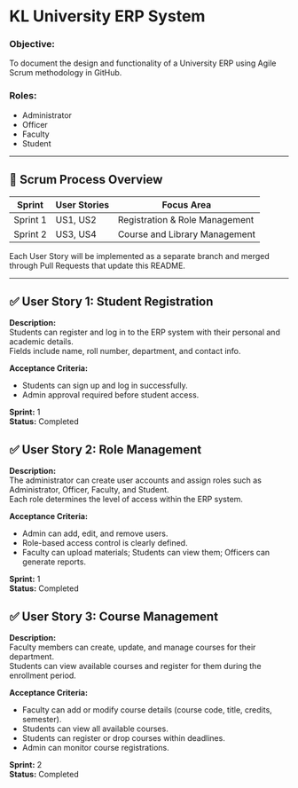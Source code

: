 # KL University ERP System

### Objective:
To document the design and functionality of a University ERP using Agile Scrum methodology in GitHub.

### Roles:
- Administrator  
- Officer  
- Faculty  
- Student  

---

## 🏁 Scrum Process Overview
| Sprint | User Stories | Focus Area |
|--------|---------------|-------------|
| Sprint 1 | US1, US2 | Registration & Role Management |
| Sprint 2 | US3, US4 | Course and Library Management |

Each User Story will be implemented as a separate branch and merged through Pull Requests that update this README.

---

## ✅ User Story 1: Student Registration

**Description:**  
Students can register and log in to the ERP system with their personal and academic details.  
Fields include name, roll number, department, and contact info.  

**Acceptance Criteria:**  
- Students can sign up and log in successfully.  
- Admin approval required before student access.  

**Sprint:** 1  
**Status:** Completed


## ✅ User Story 2: Role Management

**Description:**  
The administrator can create user accounts and assign roles such as Administrator, Officer, Faculty, and Student.  
Each role determines the level of access within the ERP system.

**Acceptance Criteria:**  
- Admin can add, edit, and remove users.  
- Role-based access control is clearly defined.  
- Faculty can upload materials; Students can view them; Officers can generate reports.

**Sprint:** 1  
**Status:** Completed


## ✅ User Story 3: Course Management

**Description:**  
Faculty members can create, update, and manage courses for their department.  
Students can view available courses and register for them during the enrollment period.

**Acceptance Criteria:**  
- Faculty can add or modify course details (course code, title, credits, semester).  
- Students can view all available courses.  
- Students can register or drop courses within deadlines.  
- Admin can monitor course registrations.

**Sprint:** 2  
**Status:** Completed
